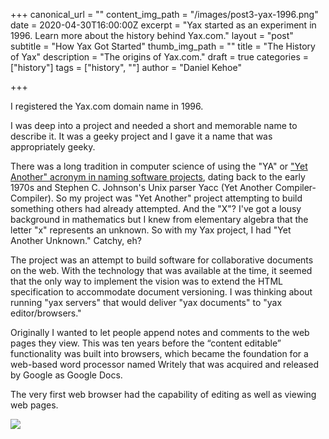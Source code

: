 +++
canonical_url = ""
content_img_path = "/images/post3-yax-1996.png"
date = 2020-04-30T16:00:00Z
excerpt = "Yax started as an experiment in 1996. Learn more about the history behind Yax.com."
layout = "post"
subtitle = "How Yax Got Started"
thumb_img_path = ""
title = "The History of Yax"
description = "The origins of Yax.com."
draft = true
categories = ["history"]
tags = ["history", ""]
author = "Daniel Kehoe" 

+++

I registered the Yax.com domain name in 1996.

I was deep into a project and needed a short and memorable name to describe it. It was a geeky project and I gave it a name that was appropriately geeky.

There was a long tradition in computer science of using the "YA" or ["Yet Another" acronym in naming software projects](https://en.wikipedia.org/wiki/Yet_another), dating back to the early 1970s and Stephen C. Johnson's Unix parser Yacc (Yet Another Compiler-Compiler). So my project was "Yet Another" project attempting to build something others had already attempted. And the "X"? I've got a lousy background in mathematics but I knew from elementary algebra that the letter "x" represents an unknown. So with my Yax project, I had "Yet Another Unknown." Catchy, eh?

The project was an attempt to build software for collaborative documents on the web. With the technology that was available at the time, it seemed that the only way to implement the vision was to extend the HTML specification to accommodate document versioning. I was thinking about running "yax servers" that would deliver "yax documents" to "yax editor/browsers."

Originally I wanted to let people append notes and comments to the web pages they view. This was ten years before the “content editable” functionality was built into browsers, which became the foundation for a web-based word processor named Writely that was acquired and released by Google as Google Docs.

The very first web browser had the capability of editing as well as viewing web pages.

![](/images/post3-yax-2018.png)